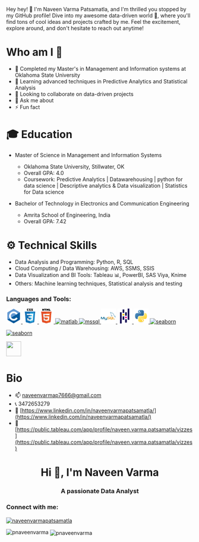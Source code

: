 Hey hey! 🌟 I'm Naveen Varma Patsamatla, and I'm thrilled you stopped by my GitHub profile! Dive into my awesome data-driven world 💼, where you'll find tons of cool ideas and projects crafted by me. Feel the excitement, explore around, and don't hesitate to reach out anytime!

# Who am I  🚀
- 🔭 Completed my Master's in Management and Information systems at Oklahoma State University
- 🌱 Learning advanced techniques in Predictive Analytics and Statistical Analysis
- 👯 Looking to collaborate on data-driven projects
- 💬 Ask me about 
- ⚡ Fun fact 
# 🎓 Education
- Master of Science in Management and Information Systems
   - Oklahoma State University, Stillwater, OK
   - Overall GPA: 4.0
   - Coursework: Predictive Analytics | Datawarehousing | python for data science | Descriptive analytics & Data visualization | Statistics for Data science 
     
- Bachelor of Technology in Electronics and Communication Engineering
   - Amrita School of Engineering, India
   - Overall GPA: 7.42

# ⚙️ Technical Skills
- Data Analysis and Programming: Python, R, SQL 
- Cloud Computing / Data Warehousing: AWS, SSMS, SSIS
- Data Visualization and BI Tools: Tableau 📊, PowerBI, SAS Viya, Knime
- Others: Machine learning techniques, Statistical analysis and testing
  
<h3 align="left">Languages and Tools:</h3>
<p align="left"> <a href="https://www.cprogramming.com/" target="_blank" rel="noreferrer"> <img src="https://raw.githubusercontent.com/devicons/devicon/master/icons/c/c-original.svg" alt="c" width="40" height="40"/> </a> <a href="https://www.w3schools.com/css/" target="_blank" rel="noreferrer"> <img src="https://raw.githubusercontent.com/devicons/devicon/master/icons/css3/css3-original-wordmark.svg" alt="css3" width="40" height="40"/> </a> <a href="https://www.w3.org/html/" target="_blank" rel="noreferrer"> <img src="https://raw.githubusercontent.com/devicons/devicon/master/icons/html5/html5-original-wordmark.svg" alt="html5" width="40" height="40"/> </a> <a href="https://www.mathworks.com/" target="_blank" rel="noreferrer"> <img src="https://upload.wikimedia.org/wikipedia/commons/2/21/Matlab_Logo.png" alt="matlab" width="40" height="40"/> </a> <a href="https://www.microsoft.com/en-us/sql-server" target="_blank" rel="noreferrer"> <img src="https://www.svgrepo.com/show/303229/microsoft-sql-server-logo.svg" alt="mssql" width="40" height="40"/> </a> <a href="https://www.mysql.com/" target="_blank" rel="noreferrer"> <img src="https://raw.githubusercontent.com/devicons/devicon/master/icons/mysql/mysql-original-wordmark.svg" alt="mysql" width="40" height="40"/> </a> <a href="https://pandas.pydata.org/" target="_blank" rel="noreferrer"> <img src="https://raw.githubusercontent.com/devicons/devicon/2ae2a900d2f041da66e950e4d48052658d850630/icons/pandas/pandas-original.svg" alt="pandas" width="40" height="40"/> </a> <a href="https://www.python.org" target="_blank" rel="noreferrer"> <img src="https://raw.githubusercontent.com/devicons/devicon/master/icons/python/python-original.svg" alt="python" width="40" height="40"/> </a> <a href="https://seaborn.pydata.org/" target="_blank" rel="noreferrer"> <img src="https://seaborn.pydata.org/_images/logo-mark-lightbg.svg" alt="seaborn" width="40" height="40"/> </a> </p> <a href="https://seaborn.pydata.org/" target="_blank" rel="noreferrer"> <img src="https://seaborn.pydata.org/_images/logo-mark-lightbg.svg" alt="seaborn" width="40" height="40"/> </a> </p>
<img src="/Rlogo.png" width="40" height="40">



# Bio
- 📫 [naveenvarmap7666@gmail.com](naveenvarmap7666@gmail.com)
- 📞 3472653279
- 🔗 [https://www.linkedin.com/in/naveenvarmapatsamatla/](https://www.linkedin.com/in/naveenvarmapatsamatla/)
- 🔗 [https://public.tableau.com/app/profile/naveen.varma.patsamatla/vizzes](https://public.tableau.com/app/profile/naveen.varma.patsamatla/vizzes)

<h1 align="center">Hi 👋, I'm Naveen Varma</h1>
<h3 align="center">A passionate Data Analyst</h3>

<h3 align="left">Connect with me:</h3>
<p align="left">
<a href="https://linkedin.com/in/naveenvarmapatsamatla" target="blank"><img align="center" src="https://raw.githubusercontent.com/rahuldkjain/github-profile-readme-generator/master/src/images/icons/Social/linked-in-alt.svg" alt="naveenvarmapatsamatla" height="30" width="40" /></a>
</p>



<p><img align="left" src="https://github-readme-stats.vercel.app/api/top-langs?username=pnaveenvarma&show_icons=true&locale=en&layout=compact" alt="pnaveenvarma" /></p>

<p>&nbsp;<img align="center" src="https://github-readme-stats.vercel.app/api?username=pnaveenvarma&show_icons=true&locale=en" alt="pnaveenvarma" /></p>


